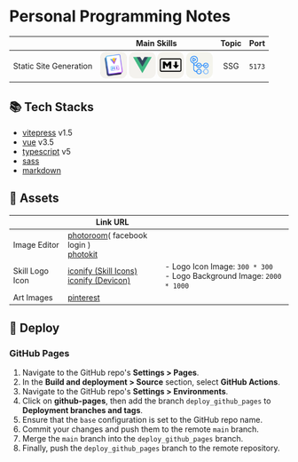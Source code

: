 # Personal Programming Notes

|                        | Main Skills                                                                                                                                                                                                                                                                                                                                                                                                                                                                                                                                                                                                                                                              | Topic |  Port  |
| :--------------------: | ------------------------------------------------------------------------------------------------------------------------------------------------------------------------------------------------------------------------------------------------------------------------------------------------------------------------------------------------------------------------------------------------------------------------------------------------------------------------------------------------------------------------------------------------------------------------------------------------------------------------------------------------------------------------ | :---: | :----: |
| Static Site Generation | <img src="https://github.com/BlaxBerry333/programming-notes/blob/main/docs/public/static/skill-icons/web-frontend--vitepress.png?raw=true" style="width:48px;" /> <img src="https://github.com/BlaxBerry333/programming-notes/blob/main/docs/public/static/skill-icons/web-frontend--vue.png?raw=true" style="width:48px;" /> <img src="https://github.com/BlaxBerry333/programming-notes/blob/main/docs/public/static/skill-icons/dev-tools--markdown.png?raw=true" style="width:48px;" /> <img src="https://github.com/BlaxBerry333/programming-notes/blob/main/docs/public/static/skill-icons/web-infrastructure--github-actions.png?raw=true" style="width:48px;" /> |  SSG  | `5173` |

## 📚 Tech Stacks

- [vitepress]() v1.5
- [vue]() v3.5
- [typescript]() v5
- [sass]()
- [markdown]()

## 🎨 Assets

|                 | Link URL                                                                                                                                                                                                                                                                                                 |                                                                           |
| --------------- | -------------------------------------------------------------------------------------------------------------------------------------------------------------------------------------------------------------------------------------------------------------------------------------------------------- | ------------------------------------------------------------------------- |
| Image Editor    | [photoroom](https://app.photoroom.com/create)( facebook login )<br/>[photokit](https://photokit.com/editor/?lang=zh)                                                                                                                                                                                     |                                                                           |
| Skill Logo Icon | [iconify (Skill Icons)](https://icon-sets.iconify.design/skill-icons/)<br/>[iconify (Devicon)](https://icon-sets.iconify.design/devicon/?list=recent)                                                                                                                                                    | - Logo Icon Image: `300 * 300`<br/>- Logo Background Image: `2000 * 1000` |
| Art Images      | [pinterest](https://cl.pinterest.com/search/pins/?q=%E8%8B%B1%E9%9B%84%E8%81%94%E7%9B%9F&rs=autocomplete_bubble&b_id=BMdL1_x9a2WUAAAAAAAAAABRt7f0rR_ImPuJikA2ofhZkvfO9vAsKiWbSmTCebG_SEEeq72yK0jcIuaHvTfKwXeUuYGZ_3qB0zdN-TUrlTB15RyFVGR4jfFf59fgIbh5ng&source_id=Pti340jM&top_pin_id=12736811441668908) |                                                                           |

## 🚀 Deploy

### GitHub Pages

1. Navigate to the GitHub repo's **Settings > Pages**.
2. In the **Build and deployment > Source** section, select **GitHub Actions**.
3. Navigate to the GitHub repo's **Settings > Environments**.
4. Click on **github-pages**, then add the branch `deploy_github_pages` to **Deployment branches and tags**.
5. Ensure that the `base` configuration is set to the GitHub repo name.
6. Commit your changes and push them to the remote `main` branch.
7. Merge the `main` branch into the `deploy_github_pages` branch.
8. Finally, push the `deploy_github_pages` branch to the remote repository.
